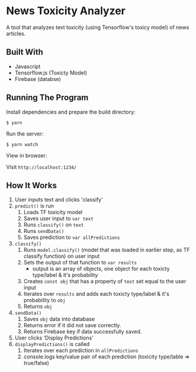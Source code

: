 # News Toxicity Analyzer

A tool that analyzes text toxicity (using Tensorflow's toxicy model) of news articles.


## Built With
* Javascript
* Tensorflow.js (Toxicty Model)
* Firebase (databse)


## Running The Program

Install dependencies and prepare the build directory:

```$ yarn```

Run the server:

```$ yarn watch```

View in browser:

Visit ```http://localhost:1234/```

## How It Works

1. User inputs text and clicks 'classify'
2. ```predict()``` is run
    1. Loads TF toxicity model
    2. Saves user input to ```var text```
    3. Runs ```classify()``` on ```text```
    4. Runs ```sendData()```
    5. Saves prediction to ```var allPredictions```
3. ```classify()```
    1. Runs ```model.classify()``` (model that was loaded in earlier step, as TF classify function) on user input
    2. Sets the output of that function to ```var results```
       - output is an array of objects, one object for each toxicty type/label & it's probability 
    3. Creates ```const obj``` that has a property of ```text``` set equal to the user input
    4. Iterates over ```results``` and adds each toxicty type/label & it's probability to ```obj```
    5. Returns ```obj```
4. ```sendData()```
    1. Saves ```obj``` data into database
    2. Returns error if it did not save correctly.
    3. Returns Firebase key if data successfully saved.
5. User clicks 'Display Predictions'
6. ```displayPredictions()``` is called
    1. Iterates over each prediction in ```allPredictions```
    2. console.logs key/value pair of each prediction (toxicity type/lable => true/false)

